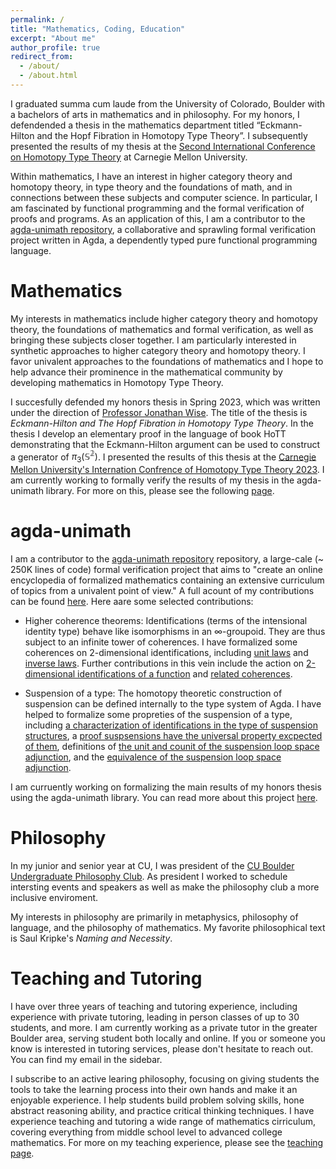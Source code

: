 ```yaml
---
permalink: /
title: "Mathematics, Coding, Education"
excerpt: "About me"
author_profile: true
redirect_from: 
  - /about/
  - /about.html
---
```


I graduated summa cum laude from the University of Colorado, Boulder with a bachelors of arts in mathematics and in philosophy. For my honors, I defendended a thesis in the mathematics department titled “Eckmann-Hilton and the Hopf Fibration in Homotopy Type Theory”. I subsequently presented the results of my thesis at the [Second International Conference on Homotopy Type Theory](https://hott.github.io/HoTT-2023/) at Carnegie Mellon University.

Within mathematics, I have an interest in higher category theory and homotopy theory, in type theory and the foundations of math, and in connections between these subjects and computer science. In particular, I am fascinated by functional programming and the formal verification of proofs and programs. As an application of this, I am a contributor to the [agda-unimath repository](https://unimath.github.io/agda-unimath/), a collaborative and sprawling formal verification project written in Agda, a dependently typed pure functional programming language.


Mathematics
======
My interests in mathematics include higher category theory and homotopy theory, the foundations of mathematics and formal verification, as well as bringing these subjects closer together. I am particularly interested in synthetic approaches to higher category theory and homotopy theory. I favor univalent approaches to the foundations of mathematics and I hope to help advance their prominence in the mathematical community by developing mathematics in Homotopy Type Theory.

I succesfully defended my honors thesis in Spring 2023, which was written under the direction of [Professor Jonathan Wise](http://math.colorado.edu/~jonathan.wise/index.html). The title of the thesis is *Eckmann-Hilton and The Hopf Fibration in Homotopy Type Theory*. In the thesis I develop an elementary proof in the language of book HoTT demonstrating that the Eckmann-Hilton argument can be used to construct a generator of $\pi_3(\mathbb{S^2})$. I presented the results of this thesis at the [Carnegie Mellon University's Internation Confrence of Homotopy Type Theory 2023](https://hott.github.io/HoTT-2023/). I am currently working to formally verify the results of my thesis in the agda-unimath library. For more on this, please see the following [page](https://morphismz.github.io/projects/2023-eh-hopf).

agda-unimath
======
I am a contributor to the [agda-unimath repository](https://unimath.github.io/agda-unimath/) repository, a large-cale (~ 250K lines of code) formal verification project that aims to "create an online encyclopedia of formalized mathematics containing an extensive curriculum of topics from a univalent point of view." A full acount of my contributions can be found [here](https://github.com/UniMath/agda-unimath/pulls?q=is%3Apr+is%3Aclosed+author%3Amorphismz). Here aare some selected contributions:

- Higher coherence theorems: Identifications (terms of the intensional identity type) behave like isomorphisms in an $\infty$-groupoid. They are thus subject to an infinite tower of coherences. I have formalized some coherences on 2-dimensional identifications, including [unit laws](https://unimath.github.io/agda-unimath/foundation.path-algebra.html#7502) and [inverse laws](https://unimath.github.io/agda-unimath/foundation.path-algebra.html#8603). Further contributions in this vein include the action on [2-dimensional identifications of a function](https://unimath.github.io/agda-unimath/foundation.path-algebra.html#11341) and [related coherences](https://unimath.github.io/agda-unimath/foundation.path-algebra.html#11645).

- Suspension of a type: The homotopy theoretic construction of suspension can be defined internally to the type system of Agda. I have helped to formalize some propreties of the suspension of a type, including [a characterization of identifications in the type of suspension structures](https://unimath.github.io/agda-unimath/synthetic-homotopy-theory.suspensions-of-types.html#4783), a [proof suspsensions have the universal property excpected of them](https://unimath.github.io/agda-unimath/synthetic-homotopy-theory.suspensions-of-types.html#11043), definitions of [the unit and counit of the suspension loop space adjunction](https://unimath.github.io/agda-unimath/synthetic-homotopy-theory.suspensions-of-types.html#15436), and the [equivalence of the suspension loop space adjunction](https://unimath.github.io/agda-unimath/synthetic-homotopy-theory.suspensions-of-types.html#18007).

I am curruently working on formalizing the main results of my honors thesis using the agda-unimath library. You can read more about this project [here](https://morphismz.github.io/projects/2023-eh-hopf). 

Philosophy
======
In my junior and senior year at CU, I was president of the [CU Boulder Undergraduate Philosophy Club](https://www.colorado.edu/philosophy/events/undergraduate-philosophy-club). As president I worked to schedule intersting events and speakers as well as make the philosophy club a more inclusive enviroment.

My interests in philosophy are primarily in metaphysics, philosophy of language, and the philosophy of mathematics. My favorite philosophical text is Saul Kripke's *Naming and Necessity*.

Teaching and Tutoring
======
I have over three years of teaching and tutoring experience, including experience with private tutoring, leading in person classes of up to 30 students, and more. I am currently working as a private tutor in the greater Boulder area, serving student both locally and online. If you or someone you know is interested in tutoring services, please don't hesitate to reach out. You can find my email in the sidebar.

I subscribe to an active learing philosophy, focusing on giving students the tools to take the learning process into their own hands and make it an enjoyable experience. I help students build problem solving skills, hone abstract reasoning ability, and practice critical thinking techniques. I have experience teaching and tutoring a wide range of mathematics cirriculum, covering everything from middle school level to advanced college mathematics. For more on my teaching experience, please see the [teaching page](https://morphismz.github.io/teaching/).